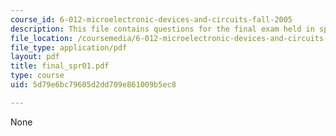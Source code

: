 ```yaml
---
course_id: 6-012-microelectronic-devices-and-circuits-fall-2005
description: This file contains questions for the final exam held in spring 2001.
file_location: /coursemedia/6-012-microelectronic-devices-and-circuits-fall-2005/5d79e6bc79605d2dd709e861009b5ec8_final_spr01.pdf
file_type: application/pdf
layout: pdf
title: final_spr01.pdf
type: course
uid: 5d79e6bc79605d2dd709e861009b5ec8

---
```

None